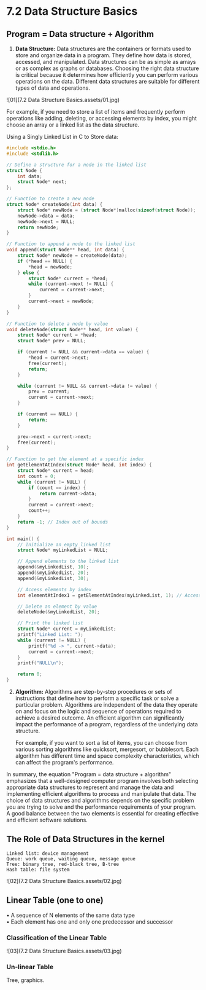 # 7.2 Data Structure Basics



## Program = Data structure + Algorithm

1. **Data Structure:** Data structures are the containers or formats used to store and organize data in a program. They define how data is stored, accessed, and manipulated. Data structures can be as simple as arrays or as complex as graphs or databases. Choosing the right data structure is critical because it determines how efficiently you can perform various operations on the data. Different data structures are suitable for different types of data and operations.

![01](7.2 Data Structure Basics.assets/01.jpg)

   For example, if you need to store a list of items and frequently perform operations like adding, deleting, or accessing elements by index, you might choose an array or a linked list as the data structure.

Using a Singly Linked List in C to Store data:

```c
#include <stdio.h>
#include <stdlib.h>

// Define a structure for a node in the linked list
struct Node {
    int data;
    struct Node* next;
};

// Function to create a new node
struct Node* createNode(int data) {
    struct Node* newNode = (struct Node*)malloc(sizeof(struct Node));
    newNode->data = data;
    newNode->next = NULL;
    return newNode;
}

// Function to append a node to the linked list
void append(struct Node** head, int data) {
    struct Node* newNode = createNode(data);
    if (*head == NULL) {
        *head = newNode;
    } else {
        struct Node* current = *head;
        while (current->next != NULL) {
            current = current->next;
        }
        current->next = newNode;
    }
}

// Function to delete a node by value
void deleteNode(struct Node** head, int value) {
    struct Node* current = *head;
    struct Node* prev = NULL;

    if (current != NULL && current->data == value) {
        *head = current->next;
        free(current);
        return;
    }

    while (current != NULL && current->data != value) {
        prev = current;
        current = current->next;
    }

    if (current == NULL) {
        return;
    }

    prev->next = current->next;
    free(current);
}

// Function to get the element at a specific index
int getElementAtIndex(struct Node* head, int index) {
    struct Node* current = head;
    int count = 0;
    while (current != NULL) {
        if (count == index) {
            return current->data;
        }
        current = current->next;
        count++;
    }
    return -1; // Index out of bounds
}

int main() {
    // Initialize an empty linked list
    struct Node* myLinkedList = NULL;

    // Append elements to the linked list
    append(&myLinkedList, 10);
    append(&myLinkedList, 20);
    append(&myLinkedList, 30);

    // Access elements by index
    int elementAtIndex1 = getElementAtIndex(myLinkedList, 1); // Accessing the second element (index 1)

    // Delete an element by value
    deleteNode(&myLinkedList, 20);

    // Print the linked list
    struct Node* current = myLinkedList;
    printf("Linked List: ");
    while (current != NULL) {
        printf("%d -> ", current->data);
        current = current->next;
    }
    printf("NULL\n");

    return 0;
}
```

2. **Algorithm:** Algorithms are step-by-step procedures or sets of instructions that define how to perform a specific task or solve a particular problem. Algorithms are independent of the data they operate on and focus on the logic and sequence of operations required to achieve a desired outcome. An efficient algorithm can significantly impact the performance of a program, regardless of the underlying data structure.

   For example, if you want to sort a list of items, you can choose from various sorting algorithms like quicksort, mergesort, or bubblesort. Each algorithm has different time and space complexity characteristics, which can affect the program's performance.

In summary, the equation "Program = data structure + algorithm" emphasizes that a well-designed computer program involves both selecting appropriate data structures to represent and manage the data and implementing efficient algorithms to process and manipulate that data. The choice of data structures and algorithms depends on the specific problem you are trying to solve and the performance requirements of your program. A good balance between the two elements is essential for creating effective and efficient software solutions.

## The Role of Data Structures in the kernel

```
Linked list: device management
Queue: work queue, waiting queue, message queue
Tree: binary tree, red-black tree, B-tree
Hash table: file system
```

![02](7.2 Data Structure Basics.assets/02.jpg)

## Linear Table (one to one)

• A sequence of N elements of the same data type  
• Each element has one and only one predecessor and successor

### Classification of the Linear Table

![03](7.2 Data Structure Basics.assets/03.jpg)

### Un-linear Table

Tree, graphics.

